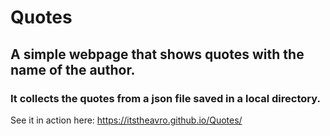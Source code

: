 # Quotes
## A simple webpage that shows quotes with the name of the author. 
### It collects the quotes from a json file saved in a local directory.
See it in action here: https://itstheavro.github.io/Quotes/
